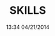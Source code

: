 ---
title: SKILLS
date: 13:34 04/21/2014

column1_name: "Hard (With Levels)"
column1_animation: fadeIn
column2_name: 02 Soft
column2_animation: fadeIn

column1:

  - name: "Version Control (Git)"
    level: 8
  - name: Docker
    level: 8
  - name: "HTML & CSS"
    level: 8
  - name: TailwindCSS
    level: 8
  - name: "Linux & Bash"
    level: 7
  - name: "Javascript/Typescript"
    level: 7
  - name: Python
    level: 7
  - name: Embedded Systems
    level: 6
  - name: "C/C++"
    level: 6
  - name: JS Frameworks
    level: 5
  - name: Fusion360
    level: 5
  - name: Go
    level: 4
  - name: Backend SDKs
    level: 4
  - name: Rust
    level: 3

column2:
  - name: Quick Learner.
  - name: Leadership.
  - name: Teamwork.
  - name: Research.
  - name: Full Stack.
  - name: Management.
  - name: UI/UX Design.
  - name: Backend Infrastructures.
  - name: Servers.
  - name: Problem solving.
  - name: Attention to detail.
  - name: Patience.
  - name: Conflict resolution.
  - name: Data Analysis.
  - name: Organization.


taxonomy:
    category: left
---